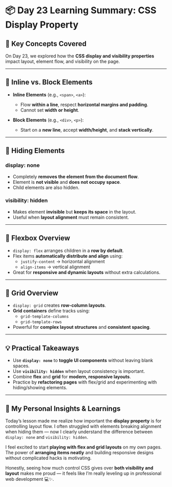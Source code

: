 # 📦 Day 23 Learning Summary: CSS Display Property  

## 🌟 Key Concepts Covered  
On Day 23, we explored how the **CSS display and visibility properties** impact layout, element flow, and visibility on the page.  

---

## 🔹 Inline vs. Block Elements  
- **Inline Elements** (e.g., `<span>`, `<a>`):  
  - Flow **within a line**, respect **horizontal margins and padding**.  
  - Cannot set **width or height**.  

- **Block Elements** (e.g., `<div>`, `<p>`):  
  - Start on a **new line**, accept **width/height**, and **stack vertically**.  

---

## 🔹 Hiding Elements  

### display: none  
- Completely **removes the element from the document flow**.  
- Element is **not visible** and **does not occupy space**.  
- Child elements are also hidden.  

### visibility: hidden  
- Makes element **invisible** but **keeps its space** in the layout.  
- Useful when **layout alignment** must remain consistent.  

---

## 🔹 Flexbox Overview  
- `display: flex` arranges children in a **row by default**.  
- Flex items **automatically distribute and align** using:  
  - `justify-content` → horizontal alignment  
  - `align-items` → vertical alignment  
- Great for **responsive and dynamic layouts** without extra calculations.  

---

## 🔹 Grid Overview  
- `display: grid` creates **row-column layouts**.  
- **Grid containers** define tracks using:  
  - `grid-template-columns`  
  - `grid-template-rows`  
- Powerful for **complex layout structures** and **consistent spacing**.  

---

## 💡 Practical Takeaways  
- Use **`display: none`** to **toggle UI components** without leaving blank spaces.  
- Use **`visibility: hidden`** when layout consistency is important.  
- Combine **flex** and **grid** for **modern, responsive layouts**.  
- Practice by **refactoring pages** with flex/grid and experimenting with hiding/showing elements.  

---

## 🌟 My Personal Insights & Learnings  
Today’s lesson made me realize how important the **display property** is for controlling layout flow. I often struggled with elements breaking alignment when hiding them — now I clearly understand the difference between `display: none` and `visibility: hidden`.  

I feel excited to start **playing with flex and grid layouts** on my own pages. The power of **arranging items neatly** and building responsive designs without complicated hacks is motivating.  

Honestly, seeing how much control CSS gives over **both visibility and layout** makes me proud — it feels like I’m really leveling up in professional web development 💻✨.  
    